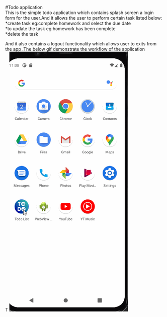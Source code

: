 #Todo application<br>
This is the simple todo application which contains splash screen a login form for the user.And it allows the user to perform certain task listed below:<br>
*create task eg:complete homework and select the due date<br>
*to update the task eg:homework has been complete<br>
*delete the task<br>

And it also contains a logout functionality which allows user to exits from the app .The below gif demonstrate the workflow of the application<br>
T
![](final1.gif)
